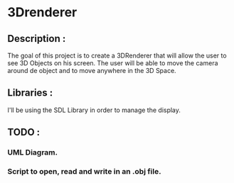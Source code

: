 # 3Drenderer

## Description :
  The goal of this project is to create a 3DRenderer that will allow the user to see 3D Objects on his screen. The user will be able to move the camera around de object and to move anywhere in the 3D Space.

## Libraries :
  I'll be using the SDL Library in order to manage the display.
  
## TODO :
### UML Diagram.
### Script to open, read and write in an .obj file.
